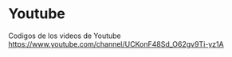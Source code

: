 # Youtube
Codigos de los videos de Youtube 
https://www.youtube.com/channel/UCKonF48Sd_O62gv9Ti-yz1A

